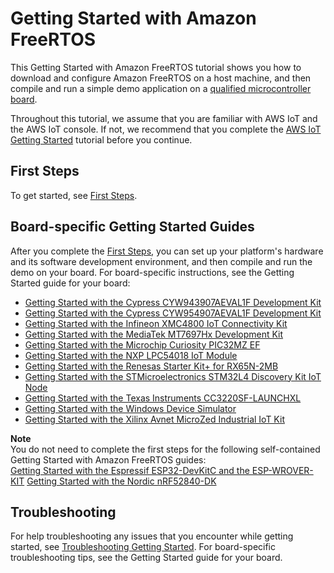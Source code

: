 # Getting Started with Amazon FreeRTOS<a name="freertos-getting-started"></a>

This Getting Started with Amazon FreeRTOS tutorial shows you how to download and configure Amazon FreeRTOS on a host machine, and then compile and run a simple demo application on a [qualified microcontroller board](https://devices.amazonaws.com/search?page=1&sv=freertos)\.

Throughout this tutorial, we assume that you are familiar with AWS IoT and the AWS IoT console\. If not, we recommend that you complete the [AWS IoT Getting Started](http://docs.aws.amazon.com/iot/latest/developerguide/iot-gs.html) tutorial before you continue\.

## First Steps<a name="w3aab7b7"></a>

To get started, see [First Steps](freertos-prereqs.md)\.

## Board\-specific Getting Started Guides<a name="getting-started-guides"></a>

After you complete the [First Steps](freertos-prereqs.md), you can set up your platform's hardware and its software development environment, and then compile and run the demo on your board\. For board\-specific instructions, see the Getting Started guide for your board:
+ [Getting Started with the Cypress CYW943907AEVAL1F Development Kit](getting_started_cypress_43.md)
+ [Getting Started with the Cypress CYW954907AEVAL1F Development Kit](getting_started_cypress_54.md)
+ [Getting Started with the Infineon XMC4800 IoT Connectivity Kit](getting_started_infineon.md)
+ [Getting Started with the MediaTek MT7697Hx Development Kit](getting_started_mediatek.md)
+ [ Getting Started with the Microchip Curiosity PIC32MZ EF](getting_started_mch.md)
+ [Getting Started with the NXP LPC54018 IoT Module](getting_started_nxp.md)
+ [Getting Started with the Renesas Starter Kit\+ for RX65N\-2MB](getting_started_renesas.md)
+ [Getting Started with the STMicroelectronics STM32L4 Discovery Kit IoT Node](getting_started_st.md)
+ [Getting Started with the Texas Instruments CC3220SF\-LAUNCHXL](getting_started_ti.md)
+ [Getting Started with the Windows Device Simulator](getting_started_windows.md)
+ [Getting Started with the Xilinx Avnet MicroZed Industrial IoT Kit](getting_started_xilinx.md)

**Note**  
You do not need to complete the first steps for the following self\-contained Getting Started with Amazon FreeRTOS guides:  
[Getting Started with the Espressif ESP32\-DevKitC and the ESP\-WROVER\-KIT](getting_started_espressif.md)
[Getting Started with the Nordic nRF52840\-DK](getting_started_nordic.md)

## Troubleshooting<a name="w3aab7c11"></a>

For help troubleshooting any issues that you encounter while getting started, see [Troubleshooting Getting Started](gsg-troubleshooting.md)\. For board\-specific troubleshooting tips, see the Getting Started guide for your board\.